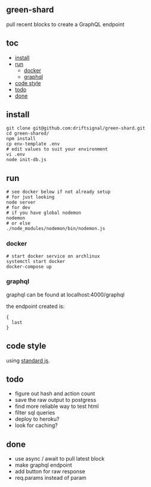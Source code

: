 ## green-shard

pull recent blocks to create a GraphQL endpoint


## toc

- [install]
- [run]
  - [docker]
  - [graphql]
- [code style]
- [todo]
- [done]


## install

    git clone git@github.com:driftsignal/green-shard.git
    cd green-shared/
    npm install
    cp env-template .env
    # edit values to suit your environment
    vi .env
    node init-db.js

## run

    # see docker below if not already setup
    # for just looking
    node server
    # for dev
    # if you have global nodemon
    nodemon
    # or else
    ./node_modules/nodemon/bin/nodemon.js

### docker

    # start docker service on archlinux
    systemctl start docker
    docker-compose up


### graphql

graphql can be found at localhost:4000/graphql

the endpoint created is:

    {
      last
    }


## code style

using [standard js].

## todo

- figure out hash and action count
- save the raw output to postgress
- find more reliable way to test html
- filter sql queries
- deploy to heroku?
- look for caching?

## done

- use async / await to pull latest block
- make graphql endpoint
- add button for raw response
- req.params instead of param

[install]:#install

[run]:#run
  [docker]:#docker
  [graphql]:#graphql

[code style]:#code-style

[todo]:#todo
[done]:#done


[standard js]: https://standardjs.com/
